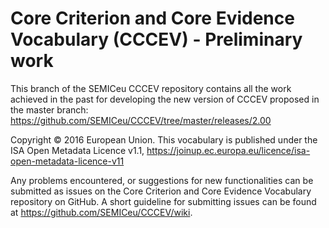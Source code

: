 # Core Criterion and Core Evidence Vocabulary (CCCEV) - Preliminary work 

This branch of the SEMICeu CCCEV repository contains all the work achieved in the past for developing the new version of CCCEV proposed in the master branch: https://github.com/SEMICeu/CCCEV/tree/master/releases/2.00 

Copyright © 2016 European Union. This vocabulary is published under the ISA Open Metadata Licence v1.1, https://joinup.ec.europa.eu/licence/isa-open-metadata-licence-v11

Any problems encountered, or suggestions for new functionalities can be submitted as issues on the Core Criterion and Core Evidence Vocabulary repository on GitHub. A short guideline for submitting issues can be found at https://github.com/SEMICeu/CCCEV/wiki.
